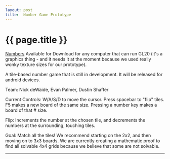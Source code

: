 ```yaml
---
layout: post
title:  Number Game Prototype
---
```


{{ page.title }}
================

[Numbers][] Available for Download for any computer that can run GL20 (it's a graphics thing - and it needs it at the moment because we used really wonky texture sizes for our prototype). 

A tile-based number game that is still in development. It will be released for android devices.

Team: Nick deWaide, Evan Palmer, Dustin Shaffer

Current Controls: W/A/S/D to move the cursor. Press spacebar to "flip" tiles. F5 makes a new board of the same size. Pressing a number key makes a board of that # size.

Flip: Increments the number at the chosen tile, and decrements the numbers at the surrounding, touching tiles.

Goal: Match all the tiles! We recommend starting on the 2x2, and then moving on to 3x3 boards. We are currently creating a mathematic proof to find all solvable 4x4 grids because we believe that some are not solvable.

---

[Numbers]: https://github.com/misterdustinface/misterdustinface.github.io/blob/master/jars/Numbers.jar
